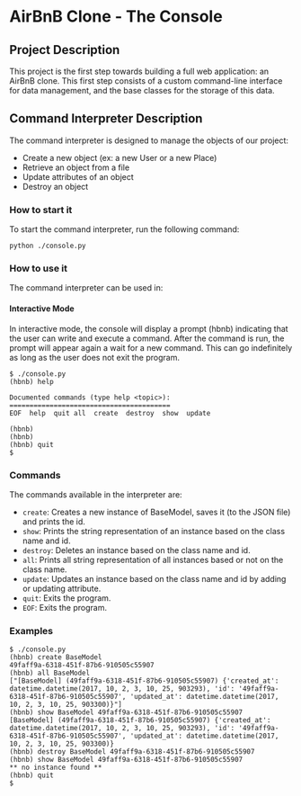 # AirBnB Clone - The Console

## Project Description
This project is the first step towards building a full web application: an AirBnB clone. This first step consists of a custom command-line interface for data management, and the base classes for the storage of this data.

## Command Interpreter Description
The command interpreter is designed to manage the objects of our project:

- Create a new object (ex: a new User or a new Place)
- Retrieve an object from a file
- Update attributes of an object
- Destroy an object

### How to start it
To start the command interpreter, run the following command:

```
python ./console.py
```

### How to use it
The command interpreter can be used in:

#### Interactive Mode
In interactive mode, the console will display a prompt (hbnb) indicating that the user can write and execute a command. After the command is run, the prompt will appear again a wait for a new command. This can go indefinitely as long as the user does not exit the program.

```
$ ./console.py
(hbnb) help

Documented commands (type help <topic>):
========================================
EOF  help  quit all  create  destroy  show  update

(hbnb) 
(hbnb) 
(hbnb) quit
$
```



### Commands
The commands available in the interpreter are:

- `create`: Creates a new instance of BaseModel, saves it (to the JSON file) and prints the id.
- `show`: Prints the string representation of an instance based on the class name and id.
- `destroy`: Deletes an instance based on the class name and id.
- `all`: Prints all string representation of all instances based or not on the class name.
- `update`: Updates an instance based on the class name and id by adding or updating attribute.
- `quit`: Exits the program.
- `EOF`: Exits the program.

### Examples
```
$ ./console.py
(hbnb) create BaseModel
49faff9a-6318-451f-87b6-910505c55907
(hbnb) all BaseModel
["[BaseModel] (49faff9a-6318-451f-87b6-910505c55907) {'created_at': datetime.datetime(2017, 10, 2, 3, 10, 25, 903293), 'id': '49faff9a-6318-451f-87b6-910505c55907', 'updated_at': datetime.datetime(2017, 10, 2, 3, 10, 25, 903300)}"]
(hbnb) show BaseModel 49faff9a-6318-451f-87b6-910505c55907
[BaseModel] (49faff9a-6318-451f-87b6-910505c55907) {'created_at': datetime.datetime(2017, 10, 2, 3, 10, 25, 903293), 'id': '49faff9a-6318-451f-87b6-910505c55907', 'updated_at': datetime.datetime(2017, 10, 2, 3, 10, 25, 903300)}
(hbnb) destroy BaseModel 49faff9a-6318-451f-87b6-910505c55907
(hbnb) show BaseModel 49faff9a-6318-451f-87b6-910505c55907
** no instance found **
(hbnb) quit
$
```

